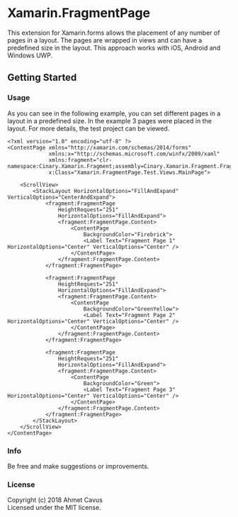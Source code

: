 # Xamarin.FragmentPage

This extension for Xamarin.forms allows the placement of any number of pages in a layout. 
The pages are wrapped in views and can have a predefined size in the layout. This approach works with iOS, Android and Windows UWP.

## Getting Started

### Usage
    
As you can see in the following example, you can set different pages in a layout in a predefined size. In the example 3 pages were placed in the layout. 
For more details, the test project can be viewed. 

```
<?xml version="1.0" encoding="utf-8" ?>
<ContentPage xmlns="http://xamarin.com/schemas/2014/forms"
             xmlns:x="http://schemas.microsoft.com/winfx/2009/xaml"
             xmlns:fragment="clr-namespace:Cinary.Xamarin.Fragment;assembly=Cinary.Xamarin.Fragment.FragmentPage"
             x:Class="Xamarin.FragmentPage.Test.Views.MainPage">

    <ScrollView>
        <StackLayout HorizontalOptions="FillAndExpand" VerticalOptions="CenterAndExpand">
            <fragment:FragmentPage
                HeightRequest="251"
                HorizontalOptions="FillAndExpand">
                <fragment:FragmentPage.Content>
                    <ContentPage
                        BackgroundColor="Firebrick">
                        <Label Text="Fragment Page 1" HorizontalOptions="Center" VerticalOptions="Center" />
                    </ContentPage>
                </fragment:FragmentPage.Content>
            </fragment:FragmentPage>

            <fragment:FragmentPage
                HeightRequest="251"
                HorizontalOptions="FillAndExpand">
                <fragment:FragmentPage.Content>
                    <ContentPage
                        BackgroundColor="GreenYellow">
                        <Label Text="Fragment Page 2" HorizontalOptions="Center" VerticalOptions="Center" />
                    </ContentPage>
                </fragment:FragmentPage.Content>
            </fragment:FragmentPage>

            <fragment:FragmentPage
                HeightRequest="251"
                HorizontalOptions="FillAndExpand">
                <fragment:FragmentPage.Content>
                    <ContentPage
                        BackgroundColor="Green">
                        <Label Text="Fragment Page 3" HorizontalOptions="Center" VerticalOptions="Center" />
                    </ContentPage>
                </fragment:FragmentPage.Content>
            </fragment:FragmentPage>
        </StackLayout>
    </ScrollView>
</ContentPage>
```

### Info

Be free and make suggestions or improvements.

### License
Copyright (c) 2018 Ahmet Cavus  
Licensed under the MIT license.
